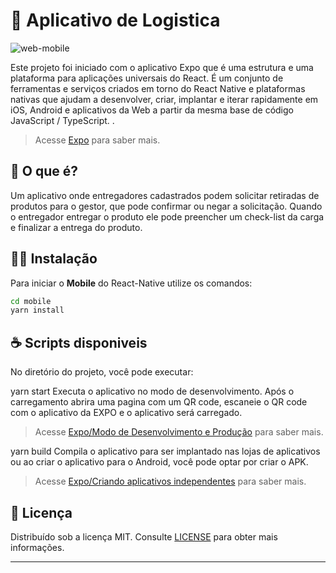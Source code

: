 # 🚚 Aplicativo de Logistica



![web-mobile](https://raw.githubusercontent.com/WallaceRamos/wallaceramos.github.io/master/img/logistica.png)


Este projeto foi iniciado com o aplicativo Expo  que é uma estrutura e uma plataforma para aplicações universais do React. É um conjunto de ferramentas e serviços criados em torno do React Native e plataformas nativas que ajudam a desenvolver, criar, implantar e iterar rapidamente em iOS, Android e aplicativos da Web a partir da mesma base de código JavaScript / TypeScript. .

> Acesse  [Expo](https://docs.expo.io/) para saber mais.

## 🤔 O que é?

Um aplicativo onde entregadores cadastrados podem solicitar retiradas de produtos para o gestor, que pode confirmar ou negar a solicitação. Quando o entregador entregar o produto ele pode preencher um check-list da carga e finalizar a entrega do produto.

## 👨‍💻 Instalação
<!-- Configure o MongoDB e atualize a string de conexão com seu `User:Senha` no arquivo `index.js`.  
Para instalar as dependências e executar o **Servidor** (modo desenvolvimento), clone o projeto em seu computador e em seguida execute:
```bash
cd backend
yarn install
yarn dev
``` -->
Para iniciar o **Mobile** do React-Native utilize os comandos:
```bash
cd mobile
yarn install
```


## ☕ Scripts disponiveis

No diretório do projeto, você pode executar:

yarn start
Executa o aplicativo no modo de desenvolvimento.
Após o carregamento abrira uma pagina com um QR code, escaneie o QR code com o aplicativo da EXPO e o aplicativo será carregado.
> Acesse  [Expo/Modo de Desenvolvimento e Produção](https://docs.expo.io/workflow/development-mode/) para saber mais.

yarn build
Compila o aplicativo para ser implantado nas lojas de aplicativos ou ao criar o aplicativo para o Android, você pode optar por criar o APK.

> Acesse  [Expo/Criando aplicativos independentes](https://docs.expo.io/distribution/building-standalone-apps/) para saber mais.


## 📝 Licença

Distribuído sob a licença MIT. Consulte [LICENSE](LICENSE) para obter mais informações.
 
--- 

